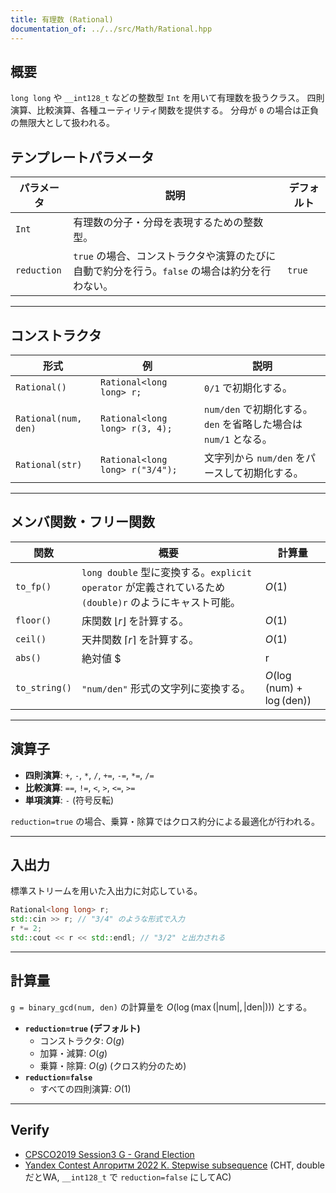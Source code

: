 ```yaml
---
title: 有理数 (Rational)
documentation_of: ../../src/Math/Rational.hpp
---
```


## 概要

`long long` や `__int128_t` などの整数型 `Int` を用いて有理数を扱うクラス。
四則演算、比較演算、各種ユーティリティ関数を提供する。
分母が `0` の場合は正負の無限大として扱われる。

## テンプレートパラメータ

|パラメータ|説明|デフォルト|
|---|---|---|
|`Int`|有理数の分子・分母を表現するための整数型。| |
|`reduction`|`true` の場合、コンストラクタや演算のたびに自動で約分を行う。`false` の場合は約分を行わない。|`true`|

---

## コンストラクタ

|形式|例|説明|
|---|---|---|
|`Rational()`|`Rational<long long> r;`|`0/1` で初期化する。|
|`Rational(num, den)`|`Rational<long long> r(3, 4);`|`num/den` で初期化する。`den` を省略した場合は `num/1` となる。|
|`Rational(str)`|`Rational<long long> r("3/4");`|文字列から `num/den` をパースして初期化する。|

---

## メンバ関数・フリー関数

|関数|概要|計算量|
|---|---|---|
|`to_fp()`|`long double` 型に変換する。`explicit operator` が定義されているため `(double)r` のようにキャスト可能。| $O(1)$ |
|`floor()`|床関数 $\lfloor r \rfloor$ を計算する。| $O(1)$ |
|`ceil()`|天井関数 $\lceil r \rceil$ を計算する。| $O(1)$ |
|`abs()`|絶対値 $|r|$ を計算する。| $O(1)$ |
|`to_string()`|`"num/den"` 形式の文字列に変換する。| $O(\log(\text{num}) + \log(\text{den}))$ |

---

## 演算子

- **四則演算**: `+`, `-`, `*`, `/`, `+=`, `-=`, `*=`, `/=`
- **比較演算**: `==`, `!=`, `<`, `>`, `<=`, `>=`
- **単項演算**: `-` (符号反転)

`reduction=true` の場合、乗算・除算ではクロス約分による最適化が行われる。

---

## 入出力

標準ストリームを用いた入出力に対応している。

```cpp
Rational<long long> r;
std::cin >> r; // "3/4" のような形式で入力
r *= 2;
std::cout << r << std::endl; // "3/2" と出力される
```

---

## 計算量

`g = binary_gcd(num, den)` の計算量を $O(\log(\max(|\text{num}|, |\text{den}|)))$ とする。

- **`reduction=true` (デフォルト)**
  - コンストラクタ: $O(g)$
  - 加算・減算: $O(g)$
  - 乗算・除算: $O(g)$ (クロス約分のため)
- **`reduction=false`**
  - すべての四則演算: $O(1)$

---

## Verify

- [CPSCO2019 Session3 G - Grand Election](https://atcoder.jp/contests/cpsco2019-s3/tasks/cpsco2019_s3_g)
- [Yandex Contest Алгоритм 2022 K. Stepwise subsequence](https://contest.yandex.com/contest/42710/problems/K) (CHT, doubleだとWA, `__int128_t` で `reduction=false` にしてAC)

```